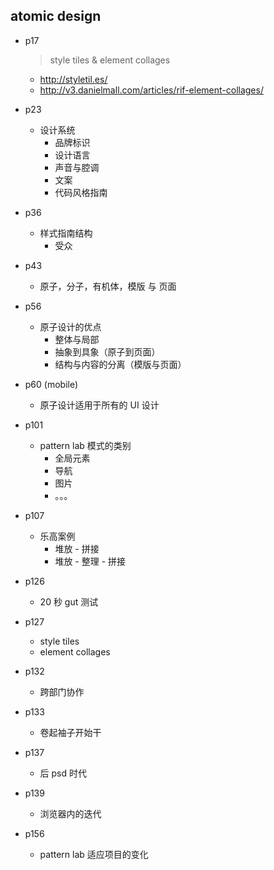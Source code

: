 ## atomic design

- p17

  > style tiles & element collages

  - http://styletil.es/
  - http://v3.danielmall.com/articles/rif-element-collages/

- p23

  - 设计系统
    - 品牌标识
    - 设计语言
    - 声音与腔调
    - 文案
    - 代码风格指南

- p36

  - 样式指南结构
    - 受众

- p43

  - 原子，分子，有机体，模版 与 页面

- p56

  - 原子设计的优点
    - 整体与局部
    - 抽象到具象（原子到页面）
    - 结构与内容的分离（模版与页面）

- p60 (mobile)

  - 原子设计适用于所有的 UI 设计

- p101

  - pattern lab 模式的类别
    - 全局元素
    - 导航
    - 图片
    - 。。。

- p107

  - 乐高案例
    - 堆放 - 拼接
    - 堆放 - 整理 - 拼接

- p126

  - 20 秒 gut 测试

- p127

  - style tiles
  - element collages

- p132

  - 跨部门协作

- p133

  - 卷起袖子开始干

- p137

  - 后 psd 时代

- p139

  - 浏览器内的迭代

- p156
  - pattern lab 适应项目的变化
